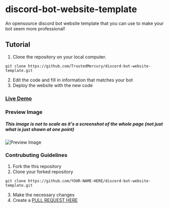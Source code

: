 # discord-bot-website-template
An opensource discord bot website template that you can use to make your bot seem more professional!

## Tutorial
1. Clone the repository on your local computer.
```
git clone https://github.com/TrustedMercury/discord-bot-website-template.git
```
2. Edit the code and fill in information that matches your bot
3. Deploy the website with the new code

### [Live Demo](https://im-kev.in/discord-bot-website-template)

### Preview Image
##### This image is not to scale as it's a screenshot of the whole page (not just what is just shown at one point)
![Preview Image](https://www.awesomescreenshot.com/upload/1052921/1087915/44bfe3b4-1013-4a1e-5ecf-752c719c46f0.png)

### Contrubuting Guidelines
1. Fork the this repository
2. Clone your forked repository
```
git clone https://github.com/YOUR-NAME-HERE/discord-bot-website-template.git
```
3. Make the necessary changes
4. Create a [PULL REQUEST HERE](https://github.com/TrustedMercury/discord-bot-website-template/pulls)
